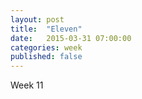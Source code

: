 ```yaml
---
layout: post
title:  "Eleven"
date:   2015-03-31 07:00:00
categories: week
published: false
---
```

Week 11
